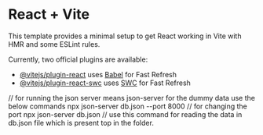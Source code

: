 # React + Vite

This template provides a minimal setup to get React working in Vite with HMR and some ESLint rules.

Currently, two official plugins are available:

- [@vitejs/plugin-react](https://github.com/vitejs/vite-plugin-react/blob/main/packages/plugin-react/README.md) uses [Babel](https://babeljs.io/) for Fast Refresh
- [@vitejs/plugin-react-swc](https://github.com/vitejs/vite-plugin-react-swc) uses [SWC](https://swc.rs/) for Fast Refresh


// for running the json server means json-server for the dummy data use the below commands
npx json-server db.json --port 8000   // for changing the port
npx json-server db.json    // use this command for reading the data in db.json file which is present top in the folder.